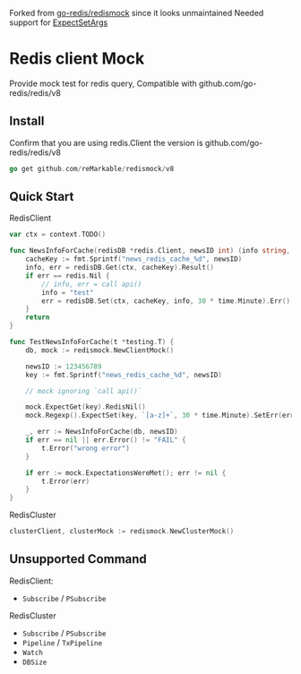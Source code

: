 Forked from [go-redis/redismock](https://github.com/go-redis/redismock) since it looks unmaintained
Needed support for [ExpectSetArgs](https://github.com/go-redis/redismock/pull/34)

# Redis client Mock

Provide mock test for redis query, Compatible with github.com/go-redis/redis/v8

## Install

Confirm that you are using redis.Client the version is github.com/go-redis/redis/v8

```go
go get github.com/reMarkable/redismock/v8
```

## Quick Start

RedisClient
```go
var ctx = context.TODO()

func NewsInfoForCache(redisDB *redis.Client, newsID int) (info string, err error) {
	cacheKey := fmt.Sprintf("news_redis_cache_%d", newsID)
	info, err = redisDB.Get(ctx, cacheKey).Result()
	if err == redis.Nil {
		// info, err = call api()
		info = "test"
		err = redisDB.Set(ctx, cacheKey, info, 30 * time.Minute).Err()
	}
	return
}

func TestNewsInfoForCache(t *testing.T) {
	db, mock := redismock.NewClientMock()

	newsID := 123456789
	key := fmt.Sprintf("news_redis_cache_%d", newsID)

	// mock ignoring `call api()`

	mock.ExpectGet(key).RedisNil()
	mock.Regexp().ExpectSet(key, `[a-z]+`, 30 * time.Minute).SetErr(errors.New("FAIL"))

	_, err := NewsInfoForCache(db, newsID)
	if err == nil || err.Error() != "FAIL" {
		t.Error("wrong error")
	}

	if err := mock.ExpectationsWereMet(); err != nil {
		t.Error(err)
	}
}
```

RedisCluster
```go
clusterClient, clusterMock := redismock.NewClusterMock()
```

## Unsupported Command

RedisClient:

- `Subscribe` / `PSubscribe`


RedisCluster

- `Subscribe` / `PSubscribe`
- `Pipeline` / `TxPipeline`
- `Watch`
- `DBSize`

